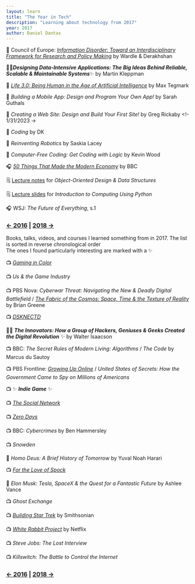 ```yaml
---
layout: learn
title: "The Year in Tech"
description: "Learning about technology from 2017"
year: 2017
author: Daniel Dantas
---
```


📄 Council of Europe: [_Information Disorder: Toward an Interdisciplinary Framework for Research and Policy Making_](https://edoc.coe.int/en/media/7495-information-disorder-toward-an-interdisciplinary-framework-for-research-and-policy-making.html) by Wardle & Derakhshan <!-- 3/27/2024 -->

📕✨***Designing Data-Intensive Applications: The Big Ideas Behind Reliable, Scalable & Maintainable Systems***✨ by Martin Kleppman <!-- 11/23/2023 -->

📕 [*Life 3.0: Being Human in the Age of Artificial Intelligence*](https://en.wikipedia.org/wiki/Life_3.0) by Max Tegmark <!-- 10/11/2023 -->

📕 _Building a Mobile App: Design and Program Your Own App!_ by Sarah Guthals <!-- 2/1/2023 -->

📕 _Creating a Web Site: Design and Build Your First Site!_ by Greg Rickaby <!- 1/31/2023 ->

📕 *Coding* by DK <!-- 1/25/2023 -->

📕 _Reinventing Robotics_ by Saskia Lacey <!-- 3/7/2021 -->

📕 _Computer-Free Coding: Get Coding with Logic_ by Kevin Wood <!-- 2/15/2021 -->

🎧 _[50 Things That Made the Modern Economy](https://www.bbc.co.uk/programmes/p04b1g3c/episodes/downloads)_ by BBC <!-- 6/5/2020 -->

🗒️ [Lecture notes](https://www.cs.cornell.edu/courses/cs2112/2017fa/) for _Object-Oriented Design & Data Structures_ <!-- 6/4/2018 -->

🗒️ [Lecture slides](https://www.cs.cornell.edu/courses/cs1110/2017sp/) for _Introduction to Computing Using Python_ <!-- 1/19/2018 -->

🎧 WSJ: _The Future of Everything_, s.1 <!-- 11/22/2017 -->

### [← 2016](/2016/12/31/learn-2016) | [2018 →](/2018/12/31/learn-2018)

Books, talks, videos, and courses I learned something from in 2017. The list is sorted in reverse chronological order\
The ones I found particularly interesting are marked with a ✨

📺 _[Gaming in Color](https://tubitv.com/movies/341513/gaming-in-color)_

📺 _Us & the Game Industry_

📺 PBS Nova: _Cyberwar Threat: Navigating the New & Deadly Digital Battlefield_ / _[The Fabric of the Cosmos: Space, Time & the Texture of Reality](https://www.pbs.org/wgbh/nova/series/the-fabric-of-the-cosmos/)_ by Brian Greene

📺 _[DSKNECTD](https://tubitv.com/movies/286044/dsknectd)_

📕✨ ***The Innovators: How a Group of Hackers, Geniuses & Geeks Created the Digital Revolution*** ✨ by Walter Isaacson 

📺 BBC: _The Secret Rules of Modern Living: Algorithms_ / _The Code_ by Marcus du Sautoy

📺 PBS Frontline: _[Growing Up Online](https://www.pbs.org/wgbh/frontline/documentary/kidsonline/)_ / _United States of Secrets: How the Government Came to Spy on Millions of Americans_

📺 ✨ ***Indie Game*** ✨

📺 _[The Social Network](https://www.amazon.com/gp/video/detail/B0B6CSHN7L/)_

📺 _[Zero Days](https://tubitv.com/movies/588509/zero-days)_

📺 BBC: _Cybercrimes_ by Ben Hammersley

📺 _Snowden_

📕 _Homo Deus: A Brief History of Tomorrow_ by Yuval Noah Harari

📺 _[For the Love of Spock](https://tubitv.com/movies/549347/for-the-love-of-spock)_

📕 _Elon Musk: Tesla, SpaceX & the Quest for a Fantastic Future_ by Ashlee Vance

📺 _Ghost Exchange_

📺 _[Building Star Trek](https://www.paramountplus.com/movies/video/wQH9yE_y_Dt4ekDYm3yelhhY2KXvOra_/)_ by Smithsonian

📺 _[White Rabbit Project](https://www.netflix.com/title/80091245)_ by Netflix

📺 _Steve Jobs: The Lost Interview_

📺 _Killswitch: The Battle to Control the Internet_

### [← 2016](/2016/12/31/learn-2016) | [2018 →](/2018/12/31/learn-2018)
